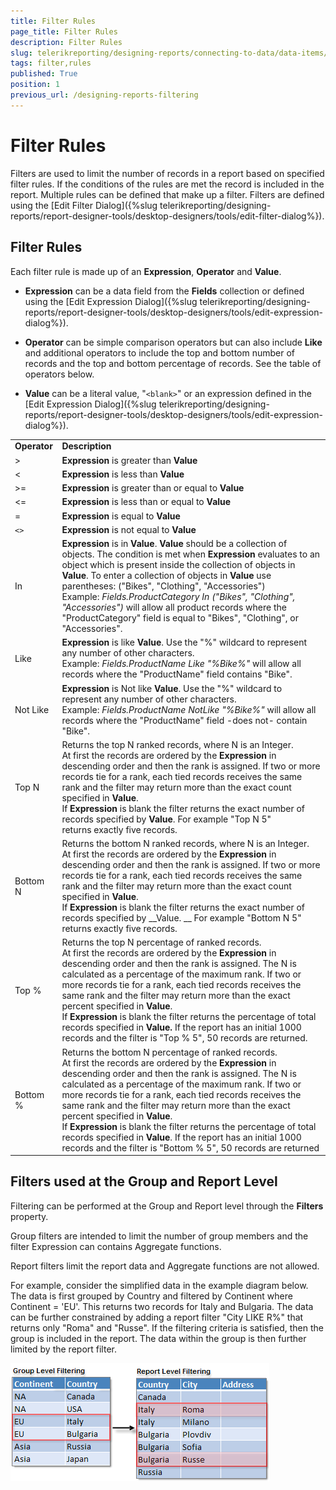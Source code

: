 ```yaml
---
title: Filter Rules
page_title: Filter Rules 
description: Filter Rules
slug: telerikreporting/designing-reports/connecting-to-data/data-items/filtering-data/filter-rules
tags: filter,rules
published: True
position: 1
previous_url: /designing-reports-filtering
---
```

<style>
table th:first-of-type {
    width: 20%;
}
table th:nth-of-type(2) {
    width: 80%;
}
</style>

# Filter Rules

Filters are used to limit the number of records in a report based on specified filter rules. If the conditions of the rules are met the record is included in the report. Multiple rules can be defined that make up a filter. Filters are defined using the [Edit Filter Dialog]({%slug telerikreporting/designing-reports/report-designer-tools/desktop-designers/tools/edit-filter-dialog%}). 

## Filter Rules

Each filter rule is made up of an __Expression__, __Operator__ and __Value__. 

* __Expression__ can be a data field from the __Fields__ collection or defined using the [Edit Expression Dialog]({%slug telerikreporting/designing-reports/report-designer-tools/desktop-designers/tools/edit-expression-dialog%}). 

* __Operator__ can be simple comparison operators but can also include __Like__ and additional operators to include the top and bottom number of records and the top and bottom percentage of records. See the table of operators below. 

* __Value__ can be a literal value, "```<blank>```" or an expression defined in the [Edit Expression Dialog]({%slug telerikreporting/designing-reports/report-designer-tools/desktop-designers/tools/edit-expression-dialog%}). 

|   |   |
| ------ | ------ |
 __Operator__ | __Description__ |
|>| __Expression__ is greater than __Value__ |
|<| __Expression__ is less than __Value__ |
|>=| __Expression__ is greater than or equal to __Value__ |
|<=| __Expression__ is less than or equal to __Value__ |
|=| __Expression__ is equal to __Value__ |
|```<>```| __Expression__ is not equal to __Value__ |
|In| __Expression__ is in __Value__. __Value__ should be a collection of objects. The condition is met when __Expression__ evaluates to an object which is present inside the collection of objects in __Value__. To enter a collection of objects in __Value__ use parentheses: ("Bikes", "Clothing", "Accessories")<br/> Example: *Fields.ProductCategory In ("Bikes", "Clothing", "Accessories")* will allow all product records where the "ProductCategory" field is equal to "Bikes", "Clothing", or "Accessories".|
|Like| __Expression__ is like __Value__. Use the "%" wildcard to represent any number of other characters.<br/> Example: *Fields.ProductName Like "%Bike%"* will allow all records where the "ProductName" field contains "Bike".|
|Not Like| __Expression__ is Not like __Value__. Use the "%" wildcard to represent any number of other characters.<br/> Example: *Fields.ProductName NotLike "%Bike%"* will allow all records where the "ProductName" field -does not- contain "Bike".|
|Top N|Returns the top N ranked records, where N is an Integer.<br/> At first the records are ordered by the __Expression__ in descending order and then the rank is assigned. If two or more records tie for a rank, each tied records receives the same rank and the filter may return more than the exact count specified in __Value__.<br/> If __Expression__ is blank the filter returns the exact number of records specified by __Value__. For example "Top N 5" returns exactly five records.|
|Bottom N|Returns the bottom N ranked records, where N is an Integer.<br/> At first the records are ordered by the __Expression__ in descending order and then the rank is assigned. If two or more records tie for a rank, each tied records receives the same rank and the filter may return more than the exact count specified in __Value__.<br/> If __Expression__ is blank the filter returns the exact number of records specified by __Value. __ For example "Bottom N 5" returns exactly five records.|
|Top %|Returns the top N percentage of ranked records.<br/> At first the records are ordered by the __Expression__ in descending order and then the rank is assigned. The N is calculated as a percentage of the maximum rank. If two or more records tie for a rank, each tied records receives the same rank and the filter may return more than the exact percent specified in __Value__.<br/> If __Expression__ is blank the filter returns the percentage of total records specified in __Value.__ If the report has an initial 1000 records and the filter is "Top % 5", 50 records are returned.|
|Bottom %|Returns the bottom N percentage of ranked records.<br/> At first the records are ordered by the __Expression__ in descending order and then the rank is assigned. The N is calculated as a percentage of the maximum rank. If two or more records tie for a rank, each tied records receives the same rank and the filter may return more than the exact percent specified in __Value__.<br/> If __Expression__ is blank the filter returns the percentage of total records specified in __Value__. If the report has an initial 1000 records and the filter is "Bottom % 5", 50 records are returned|

## Filters used at the Group and Report Level

Filtering can be performed at the Group and Report level through the __Filters__ property. 

Group filters are intended to limit the number of group members and the filter Expression can contains Aggregate functions.

Report filters limit the report data and Aggregate functions are not allowed.

For example, consider the simplified data in the example diagram below. The data is first grouped by Country and filtered by Continent where Continent = 'EU'. This returns two records for Italy and Bulgaria. The data can be further constrained by adding a report filter "City LIKE R%" that returns only "Roma" and "Russe". If the filtering criteria is satisfied, then the group is included in the report. The data within the group is then further limited by the report filter. 

  ![](images/DesignGrouping013.png)

